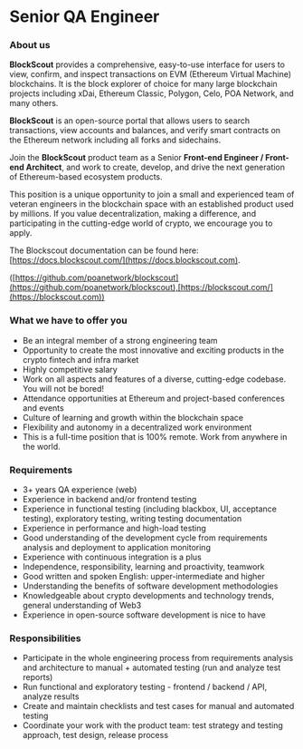 # Senior QA Engineer

### About us

**BlockScout** provides a comprehensive, easy-to-use interface for users to view, confirm, and inspect transactions on EVM (Ethereum Virtual Machine) blockchains. It is the block explorer of choice for many large blockchain projects including xDai, Ethereum Classic, Polygon, Celo, POA Network, and many others.

**BlockScout** is an open-source portal that allows users to search transactions, view accounts and balances, and verify smart contracts on the Ethereum network including all forks and sidechains.

Join the **BlockScout** product team as a Senior **Front-end Engineer / Front-end Architect**, and work to create, develop, and drive the next generation of Ethereum-based ecosystem products.

This position is a unique opportunity to join a small and experienced team of veteran engineers in the blockchain space with an established product used by millions. If you value decentralization, making a difference, and participating in the cutting-edge world of crypto, we encourage you to apply.

The Blockscout documentation can be found here: [https://docs.blockscout.com/](https://docs.blockscout.com).

([https://github.com/poanetwork/blockscout](https://github.com/poanetwork/blockscout),[https://blockscout.com/](https://blockscout.com))

### What we have to offer you

* Be an integral member of a strong engineering team
* Opportunity to create the most innovative and exciting products in the crypto fintech and infra market
* Highly competitive salary
* Work on all aspects and features of a diverse, cutting-edge codebase. You will not be bored!
* Attendance opportunities at Ethereum and project-based conferences and events
* Culture of learning and growth within the blockchain space
* Flexibility and autonomy in a decentralized work environment
* This is a full-time position that is 100% remote. Work from anywhere in the world.

### Requirements

* 3+ years QA experience (web)
* Experience in backend and/or frontend testing
* Experience in functional testing (including blackbox, UI, acceptance testing), exploratory testing, writing testing documentation
* Experience in performance and high-load testing
* Good understanding of the development cycle from requirements analysis and deployment to application monitoring
* Experience with continuous integration is a plus
* Independence, responsibility, learning and proactivity, teamwork
* Good written and spoken English: upper-intermediate and higher
* Understanding the benefits of software development methodologies
* Knowledgeable about crypto developments and technology trends, general understanding of Web3
* Experience in open-source software development is nice to have

### Responsibilities

* Participate in the whole engineering process from requirements analysis and architecture to manual + automated testing (run and analyze test reports)
* Run functional and exploratory testing - frontend / backend / API, analyze results
* Create and maintain checklists and test cases for manual and automated testing
* Coordinate your work with the product team: test strategy and testing approach, test design, release process

